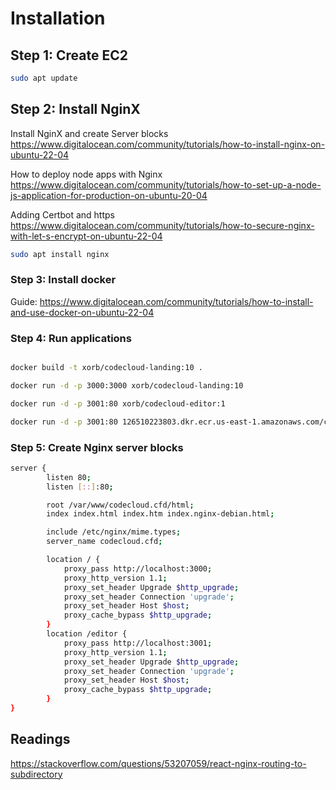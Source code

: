 # Installation

## Step 1: Create EC2

```sh
sudo apt update
```

## Step 2: Install NginX

Install NginX and create Server blocks
https://www.digitalocean.com/community/tutorials/how-to-install-nginx-on-ubuntu-22-04

How to deploy node apps with Nginx
https://www.digitalocean.com/community/tutorials/how-to-set-up-a-node-js-application-for-production-on-ubuntu-20-04

Adding Certbot and https
https://www.digitalocean.com/community/tutorials/how-to-secure-nginx-with-let-s-encrypt-on-ubuntu-22-04

```sh
sudo apt install nginx
```

### Step 3: Install docker

Guide: https://www.digitalocean.com/community/tutorials/how-to-install-and-use-docker-on-ubuntu-22-04

### Step 4: Run applications

```sh

docker build -t xorb/codecloud-landing:10 .

docker run -d -p 3000:3000 xorb/codecloud-landing:10
```

```sh
docker run -d -p 3001:80 xorb/codecloud-editor:1

docker run -d -p 3001:80 126510223803.dkr.ecr.us-east-1.amazonaws.com/codecloud-editor:10
```

### Step 5: Create Nginx server blocks

```sh
server {
        listen 80;
        listen [::]:80;

        root /var/www/codecloud.cfd/html;
        index index.html index.htm index.nginx-debian.html;

        include /etc/nginx/mime.types;
        server_name codecloud.cfd;

        location / {
            proxy_pass http://localhost:3000;
            proxy_http_version 1.1;
            proxy_set_header Upgrade $http_upgrade;
            proxy_set_header Connection 'upgrade';
            proxy_set_header Host $host;
            proxy_cache_bypass $http_upgrade;
        }
        location /editor {
            proxy_pass http://localhost:3001;
            proxy_http_version 1.1;
            proxy_set_header Upgrade $http_upgrade;
            proxy_set_header Connection 'upgrade';
            proxy_set_header Host $host;
            proxy_cache_bypass $http_upgrade;
        }
}

```

## Readings

https://stackoverflow.com/questions/53207059/react-nginx-routing-to-subdirectory
